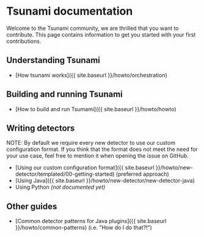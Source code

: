 # Tsunami documentation

Welcome to the Tsunami community, we are thrilled that you want to contribute.
This page contains information to get you started with your first contributions.

## Understanding Tsunami

- [How tsunami works]({{ site.baseurl }}/howto/orchestration)

## Building and running Tsunami

- [How to build and run Tsumami]({{ site.baseurl }}/howto/howto)

## Writing detectors

NOTE: By default we require every new detector to use our custom configuration
format. If you think that the format does not meet the need for your use case,
feel free to mention it when opening the issue on GitHub.

- [Using our custom configuration format]({{ site.baseurl }}/howto/new-detector/templated/00-getting-started) (preferred approach)
- [Using Java]({{ site.baseurl }}/howto/new-detector/new-detector-java)
- Using Python *(not documented yet)*

## Other guides

- [Common detector patterns for Java plugins]({{ site.baseurl }}/howto/common-patterns)
  (i.e. "How do I do that?!")
